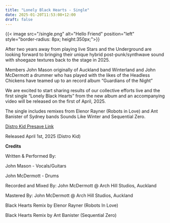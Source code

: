 ```yaml
---
title: "Lonely Black Hearts - Single"
date: 2025-01-20T11:53:08+12:00
draft: false
---
```


{{< image src="/single.png" alt="Hello Friend" position="left" style="border-radius: 8px; height:350px;">}}

After two years away from playing live Stars and the Underground are looking
forward to bringing their unique hybrid post-punk/synthwave sound with
shoegaze textures back to the stage in 2025.

Members John Mason originally of Auckland band Winterland and John
McDermott a drummer who has played with the likes of the Headless Chickens
have teamed up to an record album “Guardians of the Night”

We are excited to start sharing results of our collective efforts live and the first
single “Lonely Black Hearts” from the new album and an accompanying video
will be released on the first of April, 2025.

The single includes remixes from Elenor Rayner (Robots in Love) and Ant
Banister of Sydney bands Sounds Like Winter and Sequential Zero.

[Distro Kid Presave Link](https://distrokid.com/hyperfollow/starsandtheunderground/lonely-black-hearts?fbclid=IwY2xjawH8LGpleHRuA2FlbQIxMAABHRdbZ4XCI6yXv3aMpzkvkU6lTdzn1C6Zjm2pf1cDXKkNpZemuaxMvdUYcg_aem_5gU8sWkaaWc06xt_gNd82Q)


Released April 1st, 2025
(Distro Kid)

**Credits**


Written & Performed By:

John Mason - Vocals/Guitars

John McDermott - Drums

Recorded and Mixed By: John McDermott @ Arch Hill Studios, Auckland

Mastered By: John McDermott @ Arch Hill Studios, Auckland

Black Hearts Remix by Elenor Rayner (Robots In Love)

Black Hearts Remix by Ant Banister (Sequential Zero)





